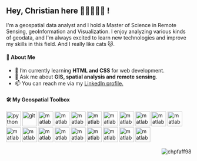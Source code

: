 ## Hey, Christian here 👋🏼🧑🏼‍💻 !
I'm a geospatial data analyst and I hold a Master of Science in Remote Sensing, geoInformation and Visualization. I enjoy analyzing various kinds of geodata, and I'm always excited to learn new technologies and improve my skills in this field. And I really like cats 🐱.

#### 🌱 About Me

- 🌱 I’m currently learning **HTML and CSS** for web development.
- 💬 Ask me about **GIS, spatial analysis and remote sensing**.
- 📫 You can reach me via my <a href="https://www.linkedin.com/in/christian-pfaff/">LinkedIn profile.</a>


#### 🛠️ My Geospatial Toolbox
<img src="https://upload.wikimedia.org/wikipedia/commons/c/c3/Python-logo-notext.svg" alt="python" width="40" height="40"/> <img src="https://upload.wikimedia.org/wikipedia/commons/1/1b/R_logo.svg" alt="git" width="40" height="40"/> <img src="https://upload.wikimedia.org/wikipedia/commons/2/21/Matlab_Logo.png" alt="matlab" width="40" height="40"/> <img src="https://upload.wikimedia.org/wikipedia/commons/2/29/Postgresql_elephant.svg" alt="matlab" width="40" height="40"/> <img src="https://git-scm.com/images/logos/downloads/Git-Icon-1788C.png" alt="matlab" width="40" height="40"/> <img src="https://upload.wikimedia.org/wikipedia/commons/9/91/QGIS_logo_new.svg" alt="matlab" width="40" height="40"/> <img src="https://upload.wikimedia.org/wikipedia/commons/7/7e/ArcGIS_logo_%28cropped%29.png" alt="matlab" width="40" height="40"/> <img src="https://earthengine.google.com/static/images/earth-engine-logo.png" alt="matlab" width="40" height="40"/> <img src="https://upload.wikimedia.org/wikipedia/commons/3/38/Jupyter_logo.svg" alt="matlab" width="40" height="40"/> <img src="https://code.visualstudio.com/assets/images/code-stable.png" alt="matlab" width="40" height="40"/> <img src="https://dashboard.snapcraft.io/site_media/appmedia/2017/02/icon_19.png" alt="matlab" width="40" height="40"/> <img src="https://upload.wikimedia.org/wikipedia/commons/0/01/Created_with_Matplotlib-logo.svg" alt="matlab" width="40" height="40"/> <img src="https://seaborn.pydata.org/_images/logo-mark-lightbg.svg" alt="matlab" width="40" height="40"/> <img src="https://encrypted-tbn0.gstatic.com/images?q=tbn:ANd9GcSHZd37oUzVXPHOsl-Ygg5hzYpZs7Djvk-vSw&s" alt="matlab" width="40" height="40"/> <img src="https://encrypted-tbn0.gstatic.com/images?q=tbn:ANd9GcTvEfXHLIJLACY1DI30rAzDlbekLkgFXYm1DA&s" alt="matlab" width="40" height="40"/> <img src="https://geopandas.org/en/v0.14.2/_images/geopandas_icon.png" alt="matlab" width="40" height="40"/> <img src="https://avatars.githubusercontent.com/u/46967650?s=64&v=4" alt="matlab" width="40" height="40"/> <img src="https://scipy.org/images/logo.svg" alt="matlab" width="40" height="40"/> <img src="https://encrypted-tbn0.gstatic.com/images?q=tbn:ANd9GcQ-HBEdaln4xkawoTHwJLDwwzsVAv5FGsDADg&s" alt="matlab" width="40" height="40"/> <img src="https://raw.githubusercontent.com/xarray-contrib/xarray.dev/main/public/Xarray-assets/Icon/Xarray_Icon_Final.png" alt="matlab" width="40" height="40"/>


<p align="right"> <img src="https://komarev.com/ghpvc/?username=chpfaff98&label=Profile%20views&color=0e75b6&style=flat" alt="chpfaff98" /> </p>